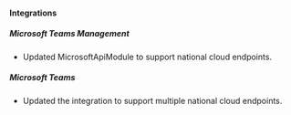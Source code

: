 
#### Integrations
##### Microsoft Teams Management
- Updated MicrosoftApiModule to support national cloud endpoints.

##### Microsoft Teams
- Updated the integration to support multiple national cloud endpoints.